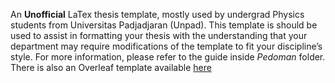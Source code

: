 An **Unofficial** LaTex thesis template, mostly used by undergrad Physics students from Universitas Padjadjaran (Unpad). This template is should be used to assist in formatting your thesis with the understanding that your department may require modifications of the template to fit your discipline’s style. For more information, please refer to the guide inside *Pedoman* folder. There is also an Overleaf template available [here](https://www.overleaf.com/latex/templates/template-skripsi-fisika-universitas-padjadjaran/mmdwphtwdwsg)
